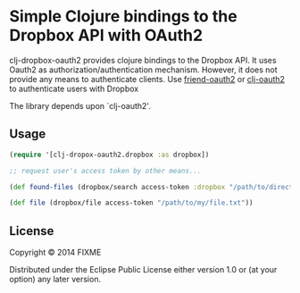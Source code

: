 # Simple Clojure bindings to the Dropbox API with OAuth2

clj-dropbox-oauth2 provides clojure bindings to the Dropbox API. It
uses Oauth2 as authorization/authentication mechanism. However, it
does not provide any means to authenticate clients. Use
[friend-oauth2](https://github.com/ddellacosta/friend-oauth2) or
[clj-oauth2](https://github.com/sudharsh/clj-oauth2) to authenticate
users with Dropbox

The library depends upon `clj-oauth2'.

## Usage

```clojure
(require '[clj-dropox-oauth2.dropbox :as dropbox])

;; request user's access token by other means...

(def found-files (dropbox/search access-token :dropbox "/path/to/directory" "*.pdf"))

(def file (dropbox/file access-token "/path/to/my/file.txt"))
```

## License

Copyright © 2014 FIXME

Distributed under the Eclipse Public License either version 1.0 or (at
your option) any later version.
